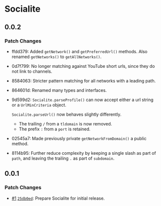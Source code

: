 # Socialite

## 0.0.2

### Patch Changes

- ffdd379: Added `getNetwork()` and `getPreferredUrl()` methods. Also renamed `getNetworks()` to `getAllNetworks()`.
- 0d7f799: No longer matching against YouTube short urls, since they do not link to channels.
- 8584063: Stricter pattern matching for all networks with a leading path.
- 864601d: Renamed many types and interfaces.
- 9d599d2: `Socialite.parseProfile()` can now accept either a url string or a `UrlMinCriteria` object.

  `Socialite.parseUrl()` now behaves slightly differently.

  - The trailing `/` from a `tldomain` is now removed.
  - The prefix `:` from a `port` is retained.

- 02545a7: Made previously private `getNetworkFromDomain()` a public method.
- 8114b95: Further reduce complexity by keeping a single slash as part of `path`, and leaving the trailing `.` as part of `subdomain`.

## 0.0.1

### Patch Changes

- [#1](https://github.com/beefchimi/socialite/pull/1) [`25db0ed`](https://github.com/beefchimi/socialite/commit/25db0ed1a02385e9e9402369680114b8e1d9d12a): Prepare Socialite for initial release.
